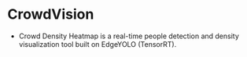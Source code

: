 # CrowdVision
- Crowd Density Heatmap is a real-time people detection and density visualization tool built on EdgeYOLO (TensorRT).
